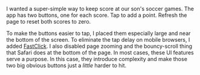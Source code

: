 I wanted a super-simple way to keep score at our son's soccer games. The app has two buttons, one for each score. Tap to add a point. Refresh the page to reset both scores to zero.

To make the buttons easier to tap, I placed them especially large and near the bottom of the screen. To eliminate the tap delay on mobile browsers, I added [FastClick](http://ftlabs.github.io/fastclick/). I also disabled page zooming and the bouncy-scroll thing that Safari does at the bottom of the page. In most cases, these UI features serve a purpose. In this case, they introduce complexity and make those two big obvious buttons just a _little_ harder to hit.
